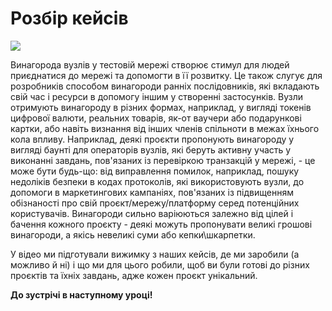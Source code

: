 # Розбір кейсів

[![](https://img.youtube.com/vi/aJh-Z5Qe_iE/0.jpg)](https://www.youtube.com/watch?v=aJh-Z5Qe_iE)

Винагорода вузлів у тестовій мережі створює стимул для людей приєднатися до мережі та допомогти в її розвитку. Це також слугує для розробників способом винагороди ранніх послідовників, які вкладають свій час і ресурси в допомогу іншим у створенні застосунків. Вузли отримують винагороду в різних формах, наприклад, у вигляді токенів цифрової валюти, реальних товарів, як-от ваучери або подарункові картки, або навіть визнання від інших членів спільноти в межах їхнього кола впливу. Наприклад, деякі проєкти пропонують винагороду у вигляді баунті для операторів вузлів, які беруть активну участь у виконанні завдань, пов'язаних із перевіркою транзакцій у мережі, - це може бути будь-що: від виправлення помилок, наприклад, пошуку недоліків безпеки в кодах протоколів, які використовують вузли, до допомоги в маркетингових кампаніях, пов'язаних із підвищенням обізнаності про свій проєкт/мережу/платформу серед потенційних користувачів. Винагороди сильно варіюються залежно від цілей і бачення кожного проєкту - деякі можуть пропонувати великі грошові винагороди, а якісь невеликі суми або кепки\\шкарпетки.

У відео ми підготували вижимку з наших кейсів, де ми заробили (а можливо й ні) і що ми для цього робили, щоб ви були готові до різних проєктів та їхніх завдань, адже кожен проєкт унікальний.

**До зустрічі в наступному уроці!**